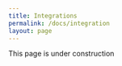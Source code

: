 ```yaml
---
title: Integrations
permalink: /docs/integration
layout: page
---
```


This page is under construction
